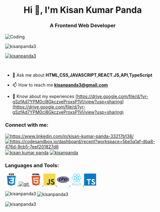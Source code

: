 <h1 align="center">Hi 👋, I'm Kisan Kumar Panda</h1>
<h3 align="center">A Frontend Web Developer</h3>
<img align="center" alt="Coding" width="400" src="https://media4.giphy.com/media/qgQUggAC3Pfv687qPC/giphy.gif">

<p align="left"> <img src="https://komarev.com/ghpvc/?username=kisanpanda3&label=Profile%20views&color=0e75b6&style=flat" alt="kisanpanda3" /> </p>

<p align="left"> <a href="https://github.com/ryo-ma/github-profile-trophy"><img src="https://github-profile-trophy.vercel.app/?username=kisanpanda3" alt="kisanpanda3" /></a> </p>

<p align="left"> <a href="https://twitter.com/" target="blank"><img src="https://img.shields.io/twitter/follow/?logo=twitter&style=for-the-badge" alt="" /></a> </p>

- 💬 Ask me about **HTML,CSS,JAVASCRIPT,REACT.JS,API,TypeScript**

- 📫 How to reach me **kisanpanda3@gmail.com**

- 📄 Know about my experiences [https://drive.google.com/file/d/1yr-gSzfAd7YPM0cI8GkczveProxsP1VI/view?usp=sharing](https://drive.google.com/file/d/1yr-gSzfAd7YPM0cI8GkczveProxsP1VI/view?usp=sharing)

<h3 align="left">Connect with me:</h3>
<p align="left">
<a href="https://linkedin.com/in/https://www.linkedin.com/in/kisan-kumar-panda-33217b136/" target="blank"><img align="center" src="https://raw.githubusercontent.com/rahuldkjain/github-profile-readme-generator/master/src/images/icons/Social/linked-in-alt.svg" alt="https://www.linkedin.com/in/kisan-kumar-panda-33217b136/" height="30" width="40" /></a>
<a href="https://codesandbox.com/https://codesandbox.io/dashboard/recent?workspace=5be5a1af-dba8-476d-9cb5-7eef201827d6" target="blank"><img align="center" src="https://raw.githubusercontent.com/rahuldkjain/github-profile-readme-generator/master/src/images/icons/Social/codesandbox.svg" alt="https://codesandbox.io/dashboard/recent?workspace=5be5a1af-dba8-476d-9cb5-7eef201827d6" height="30" width="40" /></a>
<a href="https://fb.com/kisan kumar panda" target="blank"><img align="center" src="https://raw.githubusercontent.com/rahuldkjain/github-profile-readme-generator/master/src/images/icons/Social/facebook.svg" alt="kisan kumar panda" height="30" width="40" /></a>
<a href="https://instagram.com/kisanpanda" target="blank"><img align="center" src="https://raw.githubusercontent.com/rahuldkjain/github-profile-readme-generator/master/src/images/icons/Social/instagram.svg" alt="kisanpanda" height="30" width="40" /></a>
</p>

<h3 align="left">Languages and Tools:</h3>
<p align="left"> <a href="https://www.w3schools.com/css/" target="_blank" rel="noreferrer"> <img src="https://raw.githubusercontent.com/devicons/devicon/master/icons/css3/css3-original-wordmark.svg" alt="css3" width="40" height="40"/> </a> <a href="https://git-scm.com/" target="_blank" rel="noreferrer"> <img src="https://www.vectorlogo.zone/logos/git-scm/git-scm-icon.svg" alt="git" width="40" height="40"/> </a> <a href="https://www.w3.org/html/" target="_blank" rel="noreferrer"> <img src="https://raw.githubusercontent.com/devicons/devicon/master/icons/html5/html5-original-wordmark.svg" alt="html5" width="40" height="40"/> </a> <a href="https://developer.mozilla.org/en-US/docs/Web/JavaScript" target="_blank" rel="noreferrer"> <img src="https://raw.githubusercontent.com/devicons/devicon/master/icons/javascript/javascript-original.svg" alt="javascript" width="40" height="40"/> </a> <a href="https://www.php.net" target="_blank" rel="noreferrer"> <img src="https://raw.githubusercontent.com/devicons/devicon/master/icons/php/php-original.svg" alt="php" width="40" height="40"/> </a> <a href="https://reactjs.org/" target="_blank" rel="noreferrer"> <img src="https://raw.githubusercontent.com/devicons/devicon/master/icons/react/react-original-wordmark.svg" alt="react" width="40" height="40"/> </a> <a href="https://www.typescriptlang.org/" target="_blank" rel="noreferrer"> <img src="https://raw.githubusercontent.com/devicons/devicon/master/icons/typescript/typescript-original.svg" alt="typescript" width="40" height="40"/> </a> </p>

<p><img align="left" src="https://github-readme-stats.vercel.app/api/top-langs?username=kisanpanda3&show_icons=true&locale=en&layout=compact" alt="kisanpanda3" /></p>

<p>&nbsp;<img align="center" src="https://github-readme-stats.vercel.app/api?username=kisanpanda3&show_icons=true&locale=en" alt="kisanpanda3" /></p>

<p><img align="center" src="https://github-readme-streak-stats.herokuapp.com/?user=kisanpanda3&" alt="kisanpanda3" /></p>
